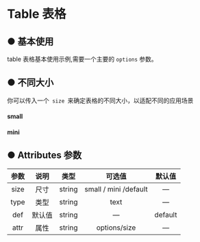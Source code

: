 <script lang="ts" setup>
import { reactive } from "vue";
const state = reactive({
  options:{
    fileds:[
      {field:'id',title:'ID',align:'center'},
      {field:'name',title:'姓名',align:'center'},
      {field:'job',title:'职业',align:'center'},
      {field:'address',title:'地址',align:'center'},
      {field:'from',title:'籍贯',align:'center'}
    ],
    datas:[
      {id:1,name:'张三',job:'UI',address:'组一',from:"云南"},
      {id:2,name:'李四',job:'前端',address:'组二',from:"新疆"},
      {id:3,name:'王五',job:'后端',address:'组三',from:"海南"},
      {id:4,name:'老杨',job:'测试',address:'组四',from:"西藏"},
    ]
  },
});
const { options } = state;
</script>
# Table 表格

## ● 基本使用
<p> table 表格基本使用示例,需要一个主要的 <code>options</code> 参数。</p>
<div class="borderBox">
 <k-table :options="options"></k-table>
</div>

## ● 不同大小
<p> 你可以传入一个<code> size </code>来确定表格的不同大小，以适配不同的应用场景</p>
<div class="borderBox">
<h4>small</h4>
<k-table :options="options" size="small"></k-table>
<h4>mini</h4>
<k-table :options="options" size="mini"></k-table>  
</div>

<!-- 待研究
### ● 自定义插槽内容
<p> 根据需要自定义表格的插槽内容，插槽接受需要定义表格列的 field 并返回当前行的数据 rowItem ，如果是定义表头，需要在插槽名加上 head- 前缀作为识别符</p>
<demo3/>
<br/>
<k-preview compname="Table" demoname="demo3"/> -->



## ● Attributes 参数
|      参数      | 说明                                   |   类型   | 可选值                                                    | 默认值 |
| :----------------: | :---------------------------------:   | :------: | :------------------------------------------:            | :-------: |
|      size      | 尺寸                                  |  string   | small / mini /default            |—  |
|   type         | 类型                                  |  string    |text     |  —  |
|   def        | 默认值                           |  string  | —  | default   |
|  attr        | 属性                           |  string  | options/size| —|



